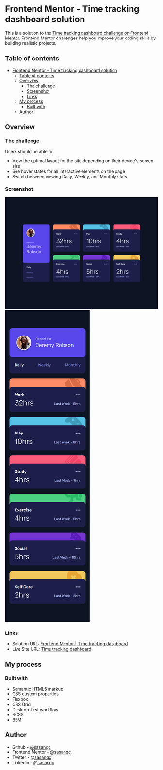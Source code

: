 # Frontend Mentor - Time tracking dashboard solution

This is a solution to the [Time tracking dashboard challenge on Frontend Mentor](https://www.frontendmentor.io/challenges/time-tracking-dashboard-UIQ7167Jw). Frontend Mentor challenges help you improve your coding skills by building realistic projects.

## Table of contents

- [Frontend Mentor - Time tracking dashboard solution](#frontend-mentor---time-tracking-dashboard-solution)
  - [Table of contents](#table-of-contents)
  - [Overview](#overview)
    - [The challenge](#the-challenge)
    - [Screenshot](#screenshot)
    - [Links](#links)
  - [My process](#my-process)
    - [Built with](#built-with)
  - [Author](#author)

## Overview

### The challenge

Users should be able to:

- View the optimal layout for the site depending on their device's screen size
- See hover states for all interactive elements on the page
- Switch between viewing Daily, Weekly, and Monthly stats

### Screenshot

![](./screenshot/screenshot-desktop.png)
![](./screenshot/screenshot-mobile.png)

### Links

- Solution URL: [Frontend Mentor | Time tracking dashboard](https://your-solution-url.com)
- Live Site URL: [Time tracking dashboard](https://sasanqc.github.io/time-tracking-dashboard/)

## My process

### Built with

- Semantic HTML5 markup
- CSS custom properties
- Flexbox
- CSS Grid
- Desktop-first workflow
- SCSS
- BEM

## Author

- Github - [@sasanqc](https://github.com/sasanqc/)
- Frontend Mentor - [@sasanqc](https://www.frontendmentor.io/profile/sasanqc)
- Twitter - [@sasanqc](https://www.twitter.com/sasanqc)
- Linkedin - [@sasanqc](https://www.linkedin.com/in/sasanqc)
